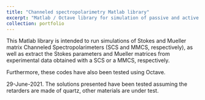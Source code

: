 ```yaml
---
title: "Channeled spectropolarimetry Matlab library"
excerpt: "Matlab / Octave library for simulation of passive and active polarimeters with spectral channeling, and extraction of the Stokes parameters and Mueller matrices <br/><img src='/images/500x300.png'>"
collection: portfolio
---
```


This Matlab library is intended to run simulations of Stokes and Mueller matrix Channeled Spectropolarimeters (SCS and MMCS, respectively), as well as extract the Stokes parameters and Mueller matrices from experimental data obtained with a SCS or a MMCS, respectively.

Furthermore, these codes have also been tested using Octave.

29-June-2021. The solutions presented have been tested assuming the retarders are made of quartz, other materials are under test.
